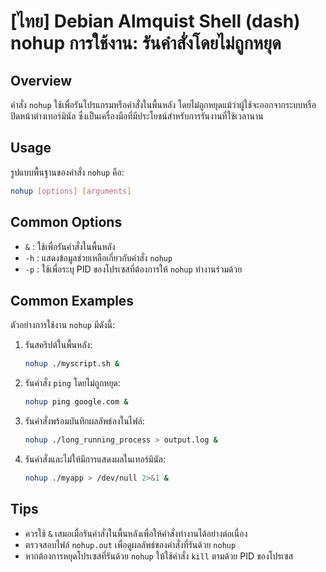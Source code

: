# [ไทย] Debian Almquist Shell (dash) nohup การใช้งาน: รันคำสั่งโดยไม่ถูกหยุด

## Overview
คำสั่ง `nohup` ใช้เพื่อรันโปรแกรมหรือคำสั่งในพื้นหลัง โดยไม่ถูกหยุดแม้ว่าผู้ใช้จะออกจากระบบหรือปิดหน้าต่างเทอร์มินัล ซึ่งเป็นเครื่องมือที่มีประโยชน์สำหรับการรันงานที่ใช้เวลานาน

## Usage
รูปแบบพื้นฐานของคำสั่ง `nohup` คือ:

```bash
nohup [options] [arguments]
```

## Common Options
- `&` : ใช้เพื่อรันคำสั่งในพื้นหลัง
- `-h` : แสดงข้อมูลช่วยเหลือเกี่ยวกับคำสั่ง `nohup`
- `-p` : ใช้เพื่อระบุ PID ของโปรเซสที่ต้องการให้ `nohup` ทำงานร่วมด้วย

## Common Examples
ตัวอย่างการใช้งาน `nohup` มีดังนี้:

1. รันสคริปต์ในพื้นหลัง:
   ```bash
   nohup ./myscript.sh &
   ```

2. รันคำสั่ง `ping` โดยไม่ถูกหยุด:
   ```bash
   nohup ping google.com &
   ```

3. รันคำสั่งพร้อมบันทึกผลลัพธ์ลงในไฟล์:
   ```bash
   nohup ./long_running_process > output.log &
   ```

4. รันคำสั่งและไม่ให้มีการแสดงผลในเทอร์มินัล:
   ```bash
   nohup ./myapp > /dev/null 2>&1 &
   ```

## Tips
- ควรใช้ `&` เสมอเมื่อรันคำสั่งในพื้นหลังเพื่อให้คำสั่งทำงานได้อย่างต่อเนื่อง
- ตรวจสอบไฟล์ `nohup.out` เพื่อดูผลลัพธ์ของคำสั่งที่รันด้วย `nohup`
- หากต้องการหยุดโปรเซสที่รันด้วย `nohup` ให้ใช้คำสั่ง `kill` ตามด้วย PID ของโปรเซส
